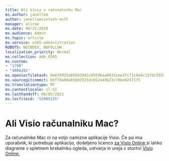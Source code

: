 ```yaml
---
title: Ali Visio v računalniku Mac
ms.author: janellem
author: janellemcintosh-msft
manager: eliree
ms.date: 04/21/2020
ms.audience: Admin
ms.topic: article
ms.service: o365-administration
ROBOTS: NOINDEX, NOFOLLOW
localization_priority: Normal
ms.collection: Adm_O365
ms.custom:
- "1799"
- "9000201"
ms.openlocfilehash: 8a6f8925d89582942c05596ea0431eee3fc71c9e8c15fdc555dbbeaa7790d976
ms.sourcegitcommit: b5f7da89a650d2915dc652449623c78be6247175
ms.translationtype: MT
ms.contentlocale: sl-SI
ms.lasthandoff: 08/05/2021
ms.locfileid: "53965225"
---
```

# <a name="does-visio-work-on-a-mac"></a>Ali Visio računalniku Mac?

Za računalnike Mac ni na voljo namizne aplikacije Visio. Če pa ima uporabnik, ki potrebuje aplikacijo, dodeljeno licenco [za Visio Online,](https://docs.microsoft.com/microsoft-365/admin/add-users/add-users)si lahko diagrame v spletnem brskalniku ogleda, ustvarja in ureja v storitvi [Visio Online.](https://support.office.com/article/06f04845-91b8-4e8f-881f-a43c970735fc?wt.mc_id=OfficeAdm_ClientDIA_Alchemy1799)
  
  